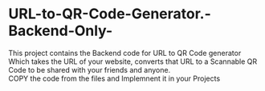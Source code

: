 # URL-to-QR-Code-Generator.-Backend-Only-
This project contains the Backend code for URL to QR Code generator Which takes the URL of your website, converts that URL to a Scannable QR Code to be shared with your friends and anyone.   
COPY the code from the files and Implemnent it in your Projects
